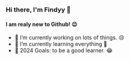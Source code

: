<!--
**findyy99/findyy99** is a ✨ _special_ ✨ repository because its `README.md` (this file) appears on your GitHub profile.

Here are some ideas to get you started:

- 🔭 I’m currently working on ...
- 🌱 I’m currently learning ...
- 👯 I’m looking to collaborate on ...
- 🤔 I’m looking for help with ...
- 💬 Ask me about ...
- 📫 How to reach me: ...
- 😄 Pronouns: ...
- ⚡ Fun fact: ...
-->


### Hi there, I'm Findyy  👋
#### I am realy new to Github! 😉
- 🔭 I’m currently working on lots of things. 😢
- 🌱 I’m currently learning everything 🤣
- 🥅 2024 Goals: to be a good learner. 😂

